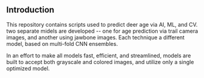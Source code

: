 ## Introduction

This repository contains scripts used to predict deer age via AI, ML, and CV. two separate midels are developed -- one for age prediction via trail camera images, and another using jawbone images. Each technique a different model, based on multi-fold CNN ensembles.

In an effort to make all models fast, efficient, and streamlined, models are built to accept both grayscale and colored images, and utilize only a single optimized model.
